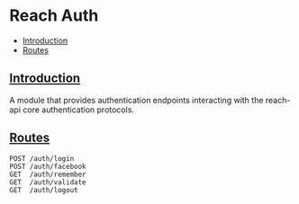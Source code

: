 # Reach Auth

- [Introduction](#introduction)
- [Routes](#routes)

## [Introduction](#introduction)

A module that provides authentication endpoints interacting with the reach-api core authentication protocols.

## [Routes](#routes)

```
POST /auth/login
POST /auth/facebook
GET  /auth/remember
GET  /auth/validate
GET  /auth/logout
```